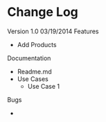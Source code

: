 Change Log
==========

Version 1.0 03/19/2014
  Features
    <ul>
      <li>Add Products</li>
    </ul>
  Documentation
    <ul>
      <li>Readme.md</li>
      <li>Use Cases
        <ul>
          <li>Use Case 1</li>
        </ul>
      </li>
    </ul>
  Bugs
    <ul>
      <li></li>
    </ul>
  
